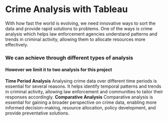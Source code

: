 # **Crime Analysis with Tableau**

With how fast the world is evolving, we need innovative ways to sort the data and provide rapid solutions to problems.
One of the ways is crime analysis which  helps law enforcement agencies understand patterns and trends in criminal activity, allowing them to allocate resources more effectively.

### We can achieve through different types of analysis
#### However we limit it to two analysis for this project
**Time Period Analysis**
Analysing crime data over different time periods is essential for several reasons. It helps identify temporal patterns and trends in criminal activity, allowing law enforcement and communities to tailor their responses accordingly.
**Comparative Analysis**
Comparative analysis is essential for gaining a broader perspective on crime data, enabling more informed decision-making, resource allocation, policy development, and provide preventative solutions.

